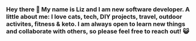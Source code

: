 ### Hey there 👋 My name is Liz and I am new software developer. A little about me: I love cats, tech, DIY projects, travel, outdoor activites, fitness & keto. I am always open to learn new things and collaborate with others, so please feel free to reach out! 😺

<!--
**spicy-aioli/spicy-aioli** is a ✨ _special_ ✨ repository because its `README.md` (this file) appears on your GitHub profile.

Here are some ideas to get you started:

- 🔭 I’m currently working on ...
- 🌱 I’m currently learning ...
- 👯 I’m looking to collaborate on ...
- 🤔 I’m looking for help with ...
- 💬 Ask me about ...
- 📫 How to reach me: ...
- 😄 Pronouns: ...
- ⚡ Fun fact: ...
-->
